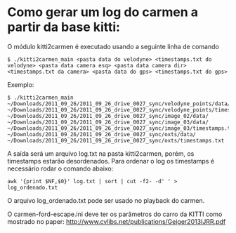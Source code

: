 # Como gerar um log do carmen a partir da base kitti:

O módulo kitti2carmen é executado usando a seguinte linha de comando

	$ ./kitti2carmen_main <pasta data do velodyne> <timestamps.txt do velodyne> <pasta data camera esq> <pasta data camera dir> <timestamps.txt da camera> <pasta data do gps> <timestamps.txt do gps>

Exemplo:

	$ ./kitti2carmen_main ~/Downloads/2011_09_26/2011_09_26_drive_0027_sync/velodyne_points/data/ ~/Downloads/2011_09_26/2011_09_26_drive_0027_sync/velodyne_points/timestamps.txt ~/Downloads/2011_09_26/2011_09_26_drive_0027_sync/image_02/data/ ~/Downloads/2011_09_26/2011_09_26_drive_0027_sync/image_03/data/ ~/Downloads/2011_09_26/2011_09_26_drive_0027_sync/image_03/timestamps.txt ~/Downloads/2011_09_26/2011_09_26_drive_0027_sync/oxts/data/ ~/Downloads/2011_09_26/2011_09_26_drive_0027_sync/oxts/timestamps.txt
	
A saída será um arquivo log.txt na pasta kitti2carmen, porém, os timestamps estarão desordenados.
Para ordenar o log os timestamps é necessário rodar o comando abaixo:

	awk '{print $NF,$0}' log.txt | sort | cut -f2- -d' ' > log_ordenado.txt
	
O arquivo log_ordenado.txt pode ser usado no playback do carmen.

O carmen-ford-escape.ini deve ter os parâmetros do carro da KITTI como mostrado no paper:
http://www.cvlibs.net/publications/Geiger2013IJRR.pdf

